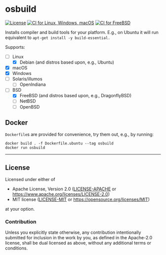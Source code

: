 osbuild
=======
[![License](https://img.shields.io/badge/license-Apache--2.0%20OR%20MIT-blue.svg)](https://opensource.org/licenses/Apache-2.0)
[![CI for Linux, Windows, macOS](https://github.com/offscale/osbuild/workflows/CI%20for%20Linux,%20Windows,%20macOS/badge.svg)](https://github.com/offscale/osbuild/actions)
[![CI for FreeBSD](https://api.cirrus-ci.com/github/offscale/osbuild.svg)](https://cirrus-ci.com/github/offscale/osbuild)

Installs compiler and build tools for your platform. E.g., on Ubuntu it will run equivalent to `apt-get install -y build-essential.`

Supports:

  - [ ] Linux
    - [x] Debian (and distros based upon, e.g., Ubuntu)
  - [x] macOS
  - [x] Windows
  - [ ] Solaris/illumos
    - [ ] OpenIndiana
  - [ ] BSD
    - [x] FreeBSD (and distros based upon, e.g., DragonflyBSD)
    - [ ] NetBSD
    - [ ] OpenBSD

## Docker

`Dockerfile`s are provided for convenience, try them out, e.g., by running:

    docker build . -f Dockerfile.ubuntu --tag osbuild
    docker run osbuild

---

## License

Licensed under either of

- Apache License, Version 2.0 ([LICENSE-APACHE](LICENSE-APACHE) or <https://www.apache.org/licenses/LICENSE-2.0>)
- MIT license ([LICENSE-MIT](LICENSE-MIT) or <https://opensource.org/licenses/MIT>)

at your option.

### Contribution

Unless you explicitly state otherwise, any contribution intentionally submitted
for inclusion in the work by you, as defined in the Apache-2.0 license, shall be
dual licensed as above, without any additional terms or conditions.
